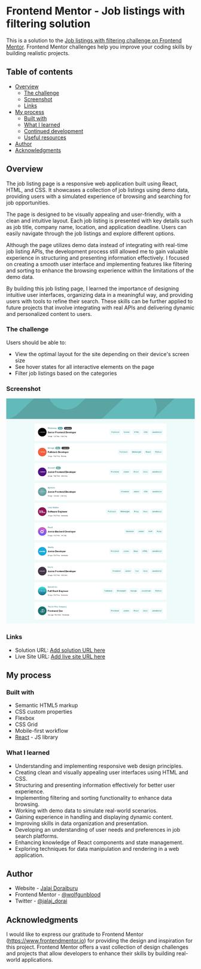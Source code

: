 # Frontend Mentor - Job listings with filtering solution

This is a solution to the [Job listings with filtering challenge on Frontend Mentor](https://www.frontendmentor.io/challenges/job-listings-with-filtering-ivstIPCt). Frontend Mentor challenges help you improve your coding skills by building realistic projects. 

## Table of contents

- [Overview](#overview)
  - [The challenge](#the-challenge)
  - [Screenshot](#screenshot)
  - [Links](#links)
- [My process](#my-process)
  - [Built with](#built-with)
  - [What I learned](#what-i-learned)
  - [Continued development](#continued-development)
  - [Useful resources](#useful-resources)
- [Author](#author)
- [Acknowledgments](#acknowledgments)

## Overview

The job listing page is a responsive web application built using React, HTML, and CSS. It showcases a collection of job listings using demo data, providing users with a simulated experience of browsing and searching for job opportunities.

The page is designed to be visually appealing and user-friendly, with a clean and intuitive layout. Each job listing is presented with key details such as job title, company name, location, and application deadline. Users can easily navigate through the job listings and explore different options.

Although the page utilizes demo data instead of integrating with real-time job listing APIs, the development process still allowed me to gain valuable experience in structuring and presenting information effectively. I focused on creating a smooth user interface and implementing features like filtering and sorting to enhance the browsing experience within the limitations of the demo data.

By building this job listing page, I learned the importance of designing intuitive user interfaces, organizing data in a meaningful way, and providing users with tools to refine their search. These skills can be further applied to future projects that involve integrating with real APIs and delivering dynamic and personalized content to users.

### The challenge

Users should be able to:

- View the optimal layout for the site depending on their device's screen size
- See hover states for all interactive elements on the page
- Filter job listings based on the categories

### Screenshot

![](./Screenshot.png)

### Links

- Solution URL: [Add solution URL here](https://github.com/wolfgunblood/jobit)
- Live Site URL: [Add live site URL here](https://wolfgunblood.github.io/jobit/)

## My process

### Built with

- Semantic HTML5 markup
- CSS custom properties
- Flexbox
- CSS Grid
- Mobile-first workflow
- [React](https://reactjs.org/) - JS library

### What I learned

- Understanding and implementing responsive web design principles.
- Creating clean and visually appealing user interfaces using HTML and CSS.
- Structuring and presenting information effectively for better user experience.
- Implementing filtering and sorting functionality to enhance data browsing.
- Working with demo data to simulate real-world scenarios.
- Gaining experience in handling and displaying dynamic content.
- Improving skills in data organization and presentation.
- Developing an understanding of user needs and preferences in job search platforms.
- Enhancing knowledge of React components and state management.
- Exploring techniques for data manipulation and rendering in a web application.

## Author

- Website - [Jalaj Doraiburu](https://wolfgunblood.github.io/portfolio/)
- Frontend Mentor - [@wolfgunblood](https://www.frontendmentor.io/profile/wolfgunblood)
- Twitter - [@jalaj_dorai](https://twitter.com/jalaj_dorai)


## Acknowledgments

I would like to express our gratitude to Frontend Mentor (https://www.frontendmentor.io) for providing the design and inspiration for this project. Frontend Mentor offers a vast collection of design challenges and projects that allow developers to enhance their skills by building real-world applications.
